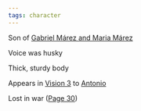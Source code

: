 ```yaml
---
tags: character
---
```

Son of [Gabriel Márez and Maria Márez](</MárezFamily/GabrielandMariaMárez.md#list-of-children>)

Voice was husky

Thick, sturdy body

Appears in [Vision 3](</Visions/Vision3.md>) to [Antonio](</MárezFamily/AntonioMárez.md>)

Lost in war ([Page 30](</BMU.md#42>))